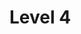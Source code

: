 # Level 4

<figure><img src="../../.gitbook/assets/Thiết kế chưa có tên.gif" alt="" width="300"><figcaption></figcaption></figure>

<figure><img src="../../.gitbook/assets/Thiết kế chưa có tên (1).gif" alt="" width="300"><figcaption></figcaption></figure>

<figure><img src="../../.gitbook/assets/Thiết kế chưa có tên (2).gif" alt="" width="300"><figcaption></figcaption></figure>

<figure><img src="../../.gitbook/assets/Thiết kế chưa có tên (3).gif" alt="" width="300"><figcaption></figcaption></figure>
